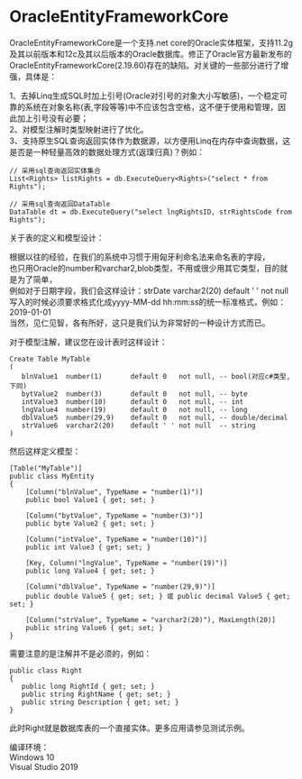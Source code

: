 # OracleEntityFrameworkCore

OracleEntityFrameworkCore是一个支持.net core的Oracle实体框架，支持11.2g及其以前版本和12c及其以后版本的Oracle数据库。修正了Oracle官方最新发布的OracleEntityFrameworkCore(2.19.60)存在的缺陷。对关键的一些部分进行了增强，具体是：   
   
1、去掉Linq生成SQL时加上引号(Oracle对引号的对象大小写敏感)，一个稳定可靠的系统在对象名称(表,字段等等)中不应该包含空格，这不便于使用和管理，因此加上引号没有必要；   
2、对模型注解时类型映射进行了优化。   
3、支持原生SQL查询返回实体作为数据源，以方便用Linq在内存中查询数据，这是否是一种轻量高效的数据处理方式(返璞归真)？例如：
```
// 采用sql查询返回实体集合   
List<Rights> listRights = db.ExecuteQuery<Rights>("select * from Rights");
   
// 采用sql查询返回DataTable   
DataTable dt = db.ExecuteQuery("select lngRightsID, strRightsCode from Rights"); 
```
   
关于表的定义和模型设计：   
   
根据以往的经验，在我们的系统中习惯于用匈牙利命名法来命名表的字段，   
也只用Oracle的number和varchar2,blob类型，不用或很少用其它类型，目的就是为了简单，   
例如对于日期字段，我们会这样设计：strDate  varchar2(20) default ' ' not null   
写入的时候必须要求格式化成yyyy-MM-dd hh:mm:ss的统一标准格式，例如：2019-01-01   
当然，见仁见智，各有所好，这只是我们认为非常好的一种设计方式而已。   
   
对于模型注解，建议您在设计表时这样设计：
   
```
Create Table MyTable   
(   
   blnValue1  number(1)       default 0   not null, -- bool(对应c#类型,下同)   
   bytValue2  number(3)       default 0   not null, -- byte   
   intValue3  number(10)      default 0   not null, -- int   
   lngValue4  number(19)      default 0   not null, -- long   
   dblValue5  number(29,9)    default 0   not null, -- double/decimal   
   strValue6  varchar2(20)    default ' ' not null  -- string   
)   
```    
然后这样定义模型：
  
```
[Table("MyTable")]   
public class MyEntity   
{     
    [Column("blnValue", TypeName = "number(1)")]    
    public bool Value1 { get; set; }    
       
    [Column("bytValue", TypeName = "number(3)")]   
    public byte Value2 { get; set; }   
       
    [Column("intValue", TypeName = "number(10)")]   
    public int Value3 { get; set; }   
       
    [Key, Column("lngValue", TypeName = "number(19)")]   
    public long Value4 { get; set; }   
       
    [Column("dblValue", TypeName = "number(29,9)")]   
    public double Value5 { get; set; } 或 public decimal Value5 { get; set; }    
       
    [Column("strValue", TypeName = "varchar2(20)"), MaxLength(20)]   
    public string Value6 { get; set; }   
}   
```
   
需要注意的是注解并不是必须的，例如： 
```
public class Right   
{   
   public long RightId { get; set; }   
   public string RightName { get; set; }   
   public string Description { get; set; }   
}
```
此时Right就是数据库表的一个直接实体。更多应用请参见测试示例。   
   
编译环境：   
Windows 10   
Visual Studio 2019   
   
